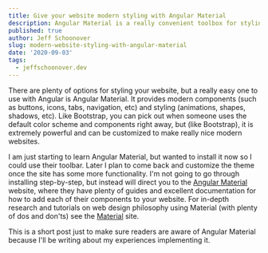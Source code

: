 ```yaml
---
title: Give your website modern styling with Angular Material
description: Angular Material is a really convenient toolbox for styling your Angular app or website
published: true
author: Jeff Schoonover
slug: modern-website-styling-with-angular-material
date: '2020-09-03'
tags:
  - jeffschoonover.dev
---
```


There are plenty of options for styling your website, but a really easy one to use with Angular is Angular Material.  It provides modern components (such as buttons, icons, tabs, navigation, etc) and styling (animations, shapes, shadows, etc).  Like Bootstrap, you can pick out when someone uses the default color scheme and components right away, but (like Bootstrap), it is extremely powerful and can be customized to make really nice modern websites.  

I am just starting to learn Angular Material, but wanted to install it now so I could use their toolbar.  Later I plan to come back and customize the theme once the site has some more functionality.  I'm not going to go through installing step-by-step, but instead will direct you to the [Angular Material](https://material.angular.io/) website, where they have plenty of guides and excellent documentation for how to add each of their components to your website.  For in-depth research and tutorials on web design philosophy using Material (with plenty of dos and don'ts) see the [Material](https://material.io/) site.

This is a short post just to make sure readers are aware of Angular Material because I'll be writing about my experiences implementing it.
